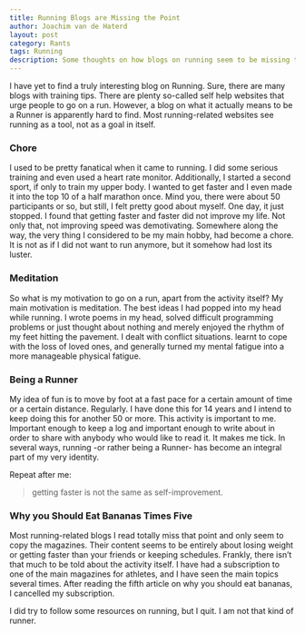 ```yaml
---
title: Running Blogs are Missing the Point
author: Joachim van de Haterd
layout: post
category: Rants
tags: Running
description: Some thoughts on how blogs on running seem to be missing the entire point of why I run.
---
```


I have yet to find a truly interesting blog on Running. Sure, there are many
blogs with training tips. There are plenty so-called self help websites that
urge people to go on a run. However, a blog on what it actually means to be a
Runner is apparently hard to find. Most running-related websites see running as
a tool, not as a goal in itself. 

### Chore

I used to be pretty fanatical when it came to running. I did some serious
training and even used a heart rate monitor. Additionally, I started a second
sport, if only to train my upper body. I wanted to get faster and I even made
it into the top 10 of a half marathon once. Mind you, there were about 50
participants or so, but still, I felt pretty good about myself. One day, it
just stopped. I found that getting faster and faster did not improve my life.
Not only that, not improving speed was demotivating. Somewhere along the way,
the very thing I considered to be my main hobby, had become a chore. It is
not as if I did not want to run anymore, but it somehow had lost its luster. 

### Meditation

So what is my motivation to go on a run, apart from the activity itself? My
main motivation is meditation. The best ideas I had popped into my head while
running. I wrote poems in my head, solved difficult programming problems or
just thought about nothing and merely enjoyed the rhythm of my feet hitting the
pavement. I dealt with conflict situations. learnt to cope with the loss of
loved ones, and generally turned my mental fatigue into a more manageable
physical fatigue.

### Being a Runner

My idea of fun is to move by foot at a fast pace for a certain amount of time
or a certain distance.  Regularly. I have done this for 14 years and I intend
to keep doing this for another 50 or more.  This activity is important to me.
Important enough to keep a log and important enough to write about in order to
share with anybody who would like to read it. It makes me tick. In several
ways, running -or rather being a Runner- has become an integral part of my very
identity. 

Repeat after me:

> getting faster is not the same as self-improvement.

### Why you Should Eat Bananas Times Five

Most running-related blogs I read totally miss that point and only seem to copy
the magazines. Their content seems to be entirely about losing weight or
getting faster than your friends or keeping schedules. Frankly, there isn’t
that much to be told about the activity itself. I have had a subscription to
one of the main magazines for athletes, and I have seen the main topics several
times. After reading the fifth article on why you should eat bananas, I
cancelled my subscription.

I did try to follow some resources on running, but I quit. I am not that kind
of runner.
